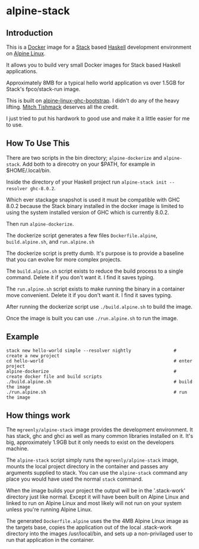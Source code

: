 # alpine-stack

## Introduction

This is a [Docker](https://www.docker.com/) image for a [Stack](http://docs.haskellstack.org/en/stable/README.html) based [Haskell](https://www.haskell.org/) development environment on [Alpine Linux](http://alpinelinux.org/).

It allows you to build very small Docker images for Stack based Haskell applications.

Approximately 8MB for a typical hello world application vs over 1.5GB for Stack's fpco/stack-run image.

This is built on [alpine-linux-ghc-bootstrap](https://github.com/mitchty/alpine-linux-ghc-bootstrap).  I didn't do any of the heavy lifting.  [Mitch Tishmack](https://github.com/mitchty/) deserves all the credit.

I just tried to put his hardwork to good use and make it a little easier for me to use.

## How To Use This

There are two scripts in the bin directory; `alpine-dockerize` and `alpine-stack`.  Add both to a direcotry on your $PATH, for example in $HOME/.local/bin.

Inside the directory of your Haskell project run `alpine-stack init --resolver ghc-8.0.2`.  

Which ever stackage snapshot is used it must be compatible with GHC 8.0.2 because the Stack binary installed in the docker image is limited to using the system installed version of GHC which is currently 8.0.2.

Then run `alpine-dockerize`.

The dockerize script generates a few files `Dockerfile.alpine`, `build.alpine.sh`, and `run.alpine.sh`

The dockerize script is pretty dumb. It's purpose is to provide a baseline that you can evolve for more complex projects.

The `build.alpine.sh` script exists to reduce the build process to a single command. Delete it if you don't want it. I find it saves typing.

The `run.alpine.sh` script exists to make running the binary in a container move convenient.  Delete it if you don't want it.  I find it saves typing.

After running the dockerize script use `./build.alpine.sh` to build the image.

Once the image is built you can use `./run.alpine.sh` to run the image.

## Example

```
stack new hello-world simple --resolver nightly                # create a new project
cd hello-world                                                 # enter project
alpine-dockerize                                               # create docker file and build scripts
./build.alpine.sh                                              # build the image
./run.alpine.sh                                                # run the image
```



## How things work

The `mgreenly/alpine-stack` image provides the development environment.  It has stack, ghc and ghci as well as many common libraries installed on it.  It's big, approximately 1.9GB but it only needs to exist on the developers machine.

The `alpine-stack` script simply runs the `mgreenly/alpine-stack` image, mounts the local project directory in the container and passes any arguments supplied to stack.  You can use the `alpine-stack` command any place you would have used the normal `stack` command.

When the image builds your project the output will be in the '.stack-work' directory just like normal.  Except it will have been built on Alpine Linux and linked to run on Alpine Linux and most likely will not run on your system unless you're running Alpine Linux.

The generated `Dockerfile.alpine` uses the the 4MB Alpine Linux image as the targets base, copies the application out of the local .stack-work directory into the images /usr/local/bin, and sets up a non-privilaged user to run that application in the container.
